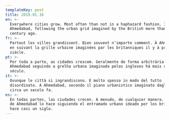 ```yaml
---
templateKey: post
title: 2019.01.16
en: >-
  Everywhere cities grow. Most often than not in a haphazard fashion. In
  Ahmedabad, following the urban grid imagined by the British more than a
  century ago.
fr: >-
  Partout les villes grandissent. Bien souvent n’importe comment. À Ahmedabad,
  en suivant la grille urbaine imaginées par les britanniques il y à près d’un
  siècle.
pt: >-
  Por toda a parte, as cidades crescem. Geralmente de forma arbitrária. Em
  Ahmedabad seguindo a grelha urbana imaginada pelos ingleses há mais de um
  século.
it: >-
  Ovunque le città si ingrandiscono. E molto spesso in modo del tutto
  disordinato. A Ahmedabad, secondo il piano urbanistico imaginato dagli inglesi
  circa un secolo fa.
es: >-
  En todas partes, las ciudades crecen. A menudo, de cualquier manera. La ciudad
  de Ahmedabad lo hace siguiendo el entramado urbano ideado por los británicos
  hace casi un siglo.
---
```


